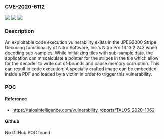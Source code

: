 ### [CVE-2020-6112](https://cve.mitre.org/cgi-bin/cvename.cgi?name=CVE-2020-6112)
![](https://img.shields.io/static/v1?label=Product&message=Nitro%20Pro&color=blue)
![](https://img.shields.io/static/v1?label=Version&message=n%2Fa&color=blue)
![](https://img.shields.io/static/v1?label=Vulnerability&message=out-of%20bounds%20write&color=brighgreen)

### Description

An exploitable code execution vulnerability exists in the JPEG2000 Stripe Decoding functionality of Nitro Software, Inc.’s Nitro Pro 13.13.2.242 when decoding sub-samples. While initializing tiles with sub-sample data, the application can miscalculate a pointer for the stripes in the tile which allow for the decoder to write out of-bounds and cause memory corruption. This can result in code execution. A specially crafted image can be embedded inside a PDF and loaded by a victim in order to trigger this vulnerability.

### POC

#### Reference
- https://talosintelligence.com/vulnerability_reports/TALOS-2020-1062

#### Github
No GitHub POC found.

